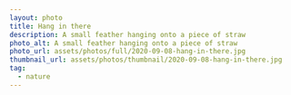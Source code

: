```yaml
---
layout: photo
title: Hang in there
description: A small feather hanging onto a piece of straw
photo_alt: A small feather hanging onto a piece of straw
photo_url: assets/photos/full/2020-09-08-hang-in-there.jpg
thumbnail_url: assets/photos/thumbnail/2020-09-08-hang-in-there.jpg
tag:
  - nature
---
```


